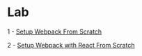 # Lab

1 - [Setup Webpack From Scratch](https://github.com/napatwongchr/codecamp-intro-to-webpack/blob/main/lessons/1-setup-webpack-from-scratch.md)

2 - [Setup Webpack with React From Scratch](https://github.com/napatwongchr/codecamp-intro-to-webpack/blob/main/lessons/2-setup-webpack-with-react.md)
